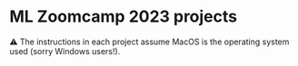 # ML Zoomcamp 2023 projects

⚠️ The instructions in each project assume MacOS is the operating system used 
(sorry Windows users!).